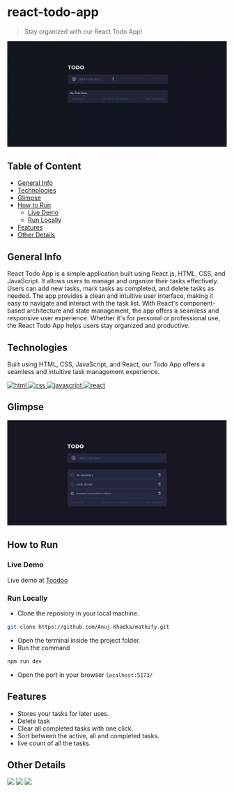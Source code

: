 # react-todo-app
> Stay organized with our React Todo App!

![react todo gif](documentations/vids/react-todo-gif.gif)


## Table of Content 
- [General Info](#general-info)
- [Technologies](#technologies)
- [Glimpse](#glimpse)
- [How to Run](#how-to-run)
    - [Live Demo](#live-demo)
    - [Run Locally](#run-locally)
- [Features](#features)
- [Other Details](#other-details)

## General Info
React Todo App is a simple application built using React.js, HTML, CSS, and JavaScript. It allows users to manage and organize their tasks effectively. Users can add new tasks, mark tasks as completed, and delete tasks as needed. The app provides a clean and intuitive user interface, making it easy to navigate and interact with the task list. With React's component-based architecture and state management, the app offers a seamless and responsive user experience. Whether it's for personal or professional use, the React Todo App helps users stay organized and productive.

## Technologies
Built using HTML, CSS, JavaScript, and React, our Todo App offers a seamless and intuitive task management experience.
<p>
    <a href="https://pytorch.org/" target="_blank" rel="noreferrer">
        <img src="https://img.shields.io/badge/HTML-e34c26?style=for-the-badge&logo=HTML&logoColor=white" alt="html"/>
    </a>
    <a href="https://www.python.org" target="_blank" rel="noreferrer">
        <img src="https://img.shields.io/badge/CSS-264de4?style=for-the-badge&logo=CSS&logoColor=blue"
            alt="css" />
    </a>
    <a href="https://pytorch.org/" target="_blank" rel="noreferrer">
        <img src="https://img.shields.io/badge/JavaScript-F0DB4F?style=for-the-badge&logo=JavaScript&logoColor=white" alt="javascript"/>
    </a>
    <a href="https://www.python.org" target="_blank" rel="noreferrer">
        <img src="https://img.shields.io/badge/React-61DBFB?style=for-the-badge&logo=React&logoColor=blue"
            alt="react" />
    </a>
</p>

## Glimpse
<p>
    <img src="documentations/images/reacttodo.png" alt="todo-glimpse-1" />
</p>

## How to Run
### Live Demo
Live demo at <a href="https://react-toodoos.netlify.app" target="_blank">Toodoo</a>

### Run Locally
- Clone the reposiory in your local machine.
```bash
git clone https://github.com/Anuj-Khadka/mathify.git
```
- Open the terminal inside the project folder.
- Run the command
```bash
npm run dev
```
- Open the port in your browser `localhost:5173/` <br/>


## Features
- Stores your tasks for later uses.
- Delete task
- Clear all completed tasks with one click.
- Sort between the active, all and completed tasks.
- live count of all the tasks.


## Other Details
 <p align="left">
    <img src="https://img.shields.io/github/contributors/anuj-khadka/react-todo-app?style=for-the-badge" />
    <img src="https://img.shields.io/github/commit-activity/t/Anuj-Khadka/react-todo-app?style=for-the-badge" />
    <img src="https://img.shields.io/github/forks/anuj-khadka/react-todo-app?style=for-the-badge" />
</p>
